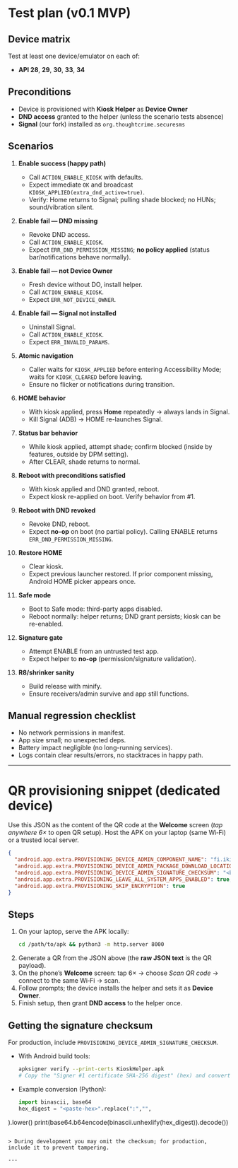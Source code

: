 # Test plan (v0.1 MVP)

## Device matrix
Test at least one device/emulator on each of:
- **API 28**, **29**, **30**, **33**, **34**

## Preconditions
- Device is provisioned with **Kiosk Helper** as **Device Owner**
- **DND access** granted to the helper (unless the scenario tests absence)
- **Signal** (our fork) installed as `org.thoughtcrime.securesms`

## Scenarios
1. **Enable success (happy path)**
   - Call `ACTION_ENABLE_KIOSK` with defaults.
   - Expect immediate `OK` and broadcast `KIOSK_APPLIED(extra_dnd_active=true)`.
   - Verify: Home returns to Signal; pulling shade blocked; no HUNs; sound/vibration silent.

2. **Enable fail — DND missing**
   - Revoke DND access.
   - Call `ACTION_ENABLE_KIOSK`.
   - Expect `ERR_DND_PERMISSION_MISSING`; **no policy applied** (status bar/notifications behave normally).

3. **Enable fail — not Device Owner**
   - Fresh device without DO, install helper.
   - Call `ACTION_ENABLE_KIOSK`.
   - Expect `ERR_NOT_DEVICE_OWNER`.

4. **Enable fail — Signal not installed**
   - Uninstall Signal.
   - Call `ACTION_ENABLE_KIOSK`.
   - Expect `ERR_INVALID_PARAMS`.

5. **Atomic navigation**
   - Caller waits for `KIOSK_APPLIED` before entering Accessibility Mode; waits for `KIOSK_CLEARED` before leaving.
   - Ensure no flicker or notifications during transition.

6. **HOME behavior**
   - With kiosk applied, press **Home** repeatedly → always lands in Signal.
   - Kill Signal (ADB) → HOME re-launches Signal.

7. **Status bar behavior**
   - While kiosk applied, attempt shade; confirm blocked (inside by features, outside by DPM setting).
   - After CLEAR, shade returns to normal.

8. **Reboot with preconditions satisfied**
   - With kiosk applied and DND granted, reboot.
   - Expect kiosk re-applied on boot. Verify behavior from #1.

9. **Reboot with DND revoked**
   - Revoke DND, reboot.
   - Expect **no-op** on boot (no partial policy). Calling ENABLE returns `ERR_DND_PERMISSION_MISSING`.

10. **Restore HOME**
    - Clear kiosk.
    - Expect previous launcher restored. If prior component missing, Android HOME picker appears once.

11. **Safe mode**
    - Boot to Safe mode: third-party apps disabled.
    - Reboot normally: helper returns; DND grant persists; kiosk can be re-enabled.

12. **Signature gate**
    - Attempt ENABLE from an untrusted test app.
    - Expect helper to **no-op** (permission/signature validation).

13. **R8/shrinker sanity**
    - Build release with minify.
    - Ensure receivers/admin survive and app still functions.

## Manual regression checklist
- No network permissions in manifest.
- App size small; no unexpected deps.
- Battery impact negligible (no long-running services).
- Logs contain clear results/errors, no stacktraces in happy path.

---

# QR provisioning snippet (dedicated device)

Use this JSON as the content of the QR code at the **Welcome** screen (*tap anywhere 6×* to open QR setup). Host the APK on your laptop (same Wi‑Fi) or a trusted local server.

```json
{
  "android.app.extra.PROVISIONING_DEVICE_ADMIN_COMPONENT_NAME": "fi.iki.pnr.kioskhelper/.AdminReceiver",
  "android.app.extra.PROVISIONING_DEVICE_ADMIN_PACKAGE_DOWNLOAD_LOCATION": "http://<host>:8000/KioskHelper.apk",
  "android.app.extra.PROVISIONING_DEVICE_ADMIN_SIGNATURE_CHECKSUM": "<base64 sha-256 of signing cert>",
  "android.app.extra.PROVISIONING_LEAVE_ALL_SYSTEM_APPS_ENABLED": true,
  "android.app.extra.PROVISIONING_SKIP_ENCRYPTION": true
}
```

## Steps
1. On your laptop, serve the APK locally:
   ```bash
   cd /path/to/apk && python3 -m http.server 8000
   ```
2. Generate a QR from the JSON above (the **raw JSON text** is the QR payload).
3. On the phone’s **Welcome** screen: tap 6× → choose *Scan QR code* → connect to the same Wi‑Fi → scan.
4. Follow prompts; the device installs the helper and sets it as **Device Owner**.
5. Finish setup, then grant **DND access** to the helper once.

## Getting the signature checksum
For production, include `PROVISIONING_DEVICE_ADMIN_SIGNATURE_CHECKSUM`.

- With Android build tools:
  ```bash
  apksigner verify --print-certs KioskHelper.apk
  # Copy the "Signer #1 certificate SHA-256 digest" (hex) and convert to base64.
  ```
- Example conversion (Python):
  ```python
  import binascii, base64
  hex_digest = "<paste-hex>".replace(":","",
).lower()
  print(base64.b64encode(binascii.unhexlify(hex_digest)).decode())
  ```

> During development you may omit the checksum; for production, include it to prevent tampering.

---
